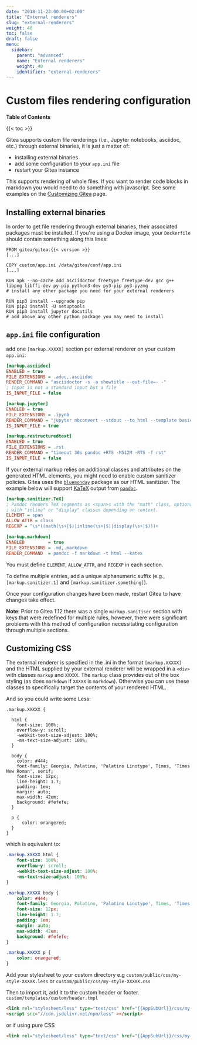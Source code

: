 ```yaml
---
date: "2018-11-23:00:00+02:00"
title: "External renderers"
slug: "external-renderers"
weight: 40
toc: false
draft: false
menu:
  sidebar:
    parent: "advanced"
    name: "External renderers"
    weight: 40
    identifier: "external-renderers"
---
```


# Custom files rendering configuration

**Table of Contents**

{{< toc >}}

Gitea supports custom file renderings (i.e., Jupyter notebooks, asciidoc, etc.) through external binaries,
it is just a matter of:

- installing external binaries
- add some configuration to your `app.ini` file
- restart your Gitea instance

This supports rendering of whole files. If you want to render code blocks in markdown you would need to do something with javascript. See some examples on the [Customizing Gitea](../customizing-gitea) page.

## Installing external binaries

In order to get file rendering through external binaries, their associated packages must be installed.
If you're using a Docker image, your `Dockerfile` should contain something along this lines:

```docker
FROM gitea/gitea:{{< version >}}
[...]

COPY custom/app.ini /data/gitea/conf/app.ini
[...]

RUN apk --no-cache add asciidoctor freetype freetype-dev gcc g++ libpng libffi-dev py-pip python3-dev py3-pip py3-pyzmq
# install any other package you need for your external renderers

RUN pip3 install --upgrade pip
RUN pip3 install -U setuptools
RUN pip3 install jupyter docutils
# add above any other python package you may need to install
```

## `app.ini` file configuration

add one `[markup.XXXXX]` section per external renderer on your custom `app.ini`:

```ini
[markup.asciidoc]
ENABLED = true
FILE_EXTENSIONS = .adoc,.asciidoc
RENDER_COMMAND = "asciidoctor -s -a showtitle --out-file=- -"
; Input is not a standard input but a file
IS_INPUT_FILE = false

[markup.jupyter]
ENABLED = true
FILE_EXTENSIONS = .ipynb
RENDER_COMMAND = "jupyter nbconvert --stdout --to html --template basic "
IS_INPUT_FILE = true

[markup.restructuredtext]
ENABLED = true
FILE_EXTENSIONS = .rst
RENDER_COMMAND = "timeout 30s pandoc +RTS -M512M -RTS -f rst"
IS_INPUT_FILE = false
```

If your external markup relies on additional classes and attributes on the generated HTML elements, you might need to enable custom sanitizer policies. Gitea uses the [`bluemonday`](https://godoc.org/github.com/microcosm-cc/bluemonday) package as our HTML sanitizier. The example below will support [KaTeX](https://katex.org/) output from [`pandoc`](https://pandoc.org/).

```ini
[markup.sanitizer.TeX]
; Pandoc renders TeX segments as <span>s with the "math" class, optionally
; with "inline" or "display" classes depending on context.
ELEMENT = span
ALLOW_ATTR = class
REGEXP = ^\s*((math(\s+|$)|inline(\s+|$)|display(\s+|$)))+

[markup.markdown]
ENABLED         = true
FILE_EXTENSIONS = .md,.markdown
RENDER_COMMAND  = pandoc -f markdown -t html --katex
```

You must define `ELEMENT`, `ALLOW_ATTR`, and `REGEXP` in each section.

To define multiple entries, add a unique alphanumeric suffix (e.g., `[markup.sanitizer.1]` and `[markup.sanitizer.something]`).

Once your configuration changes have been made, restart Gitea to have changes take effect.

**Note**: Prior to Gitea 1.12 there was a single `markup.sanitiser` section with keys that were redefined for multiple rules, however,
there were significant problems with this method of configuration necessitating configuration through multiple sections.

## Customizing CSS
The external renderer is specified in the .ini in the format `[markup.XXXXX]` and the HTML supplied by your external renderer will be wrapped in a `<div>` with classes `markup` and `XXXXX`. The `markup` class provides out of the box styling (as does `markdown` if `XXXXX` is `markdown`). Otherwise you can use these classes to specifically target the contents of your rendered HTML. 

And so you could write some Less:
```less
.markup.XXXXX {
  
  html {
    font-size: 100%;
    overflow-y: scroll;
    -webkit-text-size-adjust: 100%;
    -ms-text-size-adjust: 100%;
  }
  
  body {
    color: #444;
    font-family: Georgia, Palatino, 'Palatino Linotype', Times, 'Times New Roman', serif;
    font-size: 12px;
    line-height: 1.7;
    padding: 1em;
    margin: auto;
    max-width: 42em;
    background: #fefefe;
  }
  
  p {
      color: orangered;
  }
}
```
which is equivalent to:
```css
.markup.XXXXX html {
	font-size: 100%;
	overflow-y: scroll;
	-webkit-text-size-adjust: 100%;
	-ms-text-size-adjust: 100%;
}

.markup.XXXXX body {
	color: #444;
	font-family: Georgia, Palatino, 'Palatino Linotype', Times, 'Times New Roman', serif;
	font-size: 12px;
	line-height: 1.7;
	padding: 1em;
	margin: auto;
	max-width: 42em;
	background: #fefefe;
}

.markup.XXXXX p {
	color: orangered;
}
```
Add your stylesheet to your custom directory e.g `custom/public/css/my-style-XXXXX.less` or `custom/public/css/my-style-XXXXX.css`

Then to import it, add it to the custom header or footer. `custom/templates/custom/header.tmpl`
```html
<link rel="stylesheet/less" type="text/css" href="{{AppSubUrl}}/css/my-style-XXXXX.less" />
<script src="//cdn.jsdelivr.net/npm/less" ></script>
```

or if using pure CSS

```html
<link rel="stylesheet/less" type="text/css" href="{{AppSubUrl}}/css/my-style-XXXXX.css" />
```
